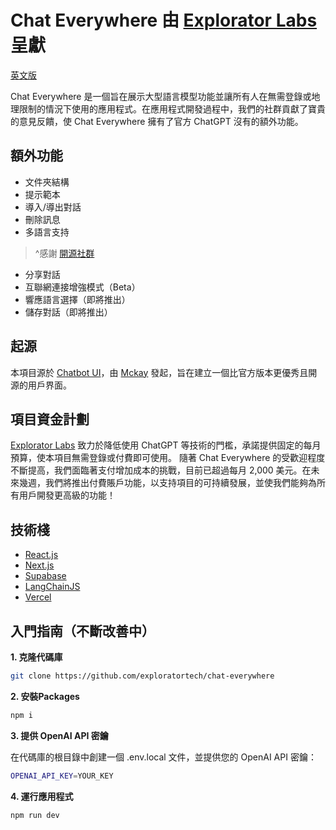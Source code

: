 # Chat Everywhere 由 [Explorator Labs](https://exploratorlabs.com) 呈獻

[英文版](https://intro.chateverywhere.app)

Chat Everywhere 是一個旨在展示大型語言模型功能並讓所有人在無需登錄或地理限制的情況下使用的應用程式。在應用程式開發過程中，我們的社群貢獻了寶貴的意見反饋，使 Chat Everywhere 擁有了官方 ChatGPT 沒有的額外功能。

## 額外功能
- 文件夾結構
- 提示範本
- 導入/導出對話
- 刪除訊息
- 多語言支持
> ^感謝 [開源社群](https://github.com/mckaywrigley/chatbot-ui)
- 分享對話
- 互聯網連接增強模式（Beta）
- 響應語言選擇（即將推出）
- 儲存對話（即將推出）

## 起源

本項目源於 [Chatbot UI](https://github.com/mckaywrigley/chatbot-ui)，由 [Mckay](https://twitter.com/mckaywrigley) 發起，旨在建立一個比官方版本更優秀且開源的用戶界面。

## 項目資金計劃

[Explorator Labs](https://exploratorlabs.com) 致力於降低使用 ChatGPT 等技術的門檻，承諾提供固定的每月預算，使本項目無需登錄或付費即可使用。
隨著 Chat Everywhere 的受歡迎程度不斷提高，我們面臨著支付增加成本的挑戰，目前已超過每月 2,000 美元。在未來幾週，我們將推出付費賬戶功能，以支持項目的可持續發展，並使我們能夠為所有用戶開發更高級的功能！

## 技術棧

- [React.js](https://react.dev/)
- [Next.js](https://nextjs.org/)
- [Supabase](https://supabase.com/)
- [LangChainJS](https://js.langchain.com)
- [Vercel](https://vercel.com/)

## 入門指南（不斷改善中）

**1. 克隆代碼庫**

```bash
git clone https://github.com/exploratortech/chat-everywhere
```

**2. 安裝Packages**

```bash
npm i
```

**3. 提供 OpenAI API 密鑰**

在代碼庫的根目錄中創建一個 .env.local 文件，並提供您的 OpenAI API 密鑰：

```bash
OPENAI_API_KEY=YOUR_KEY
```

**4. 運行應用程式**

```bash
npm run dev
```